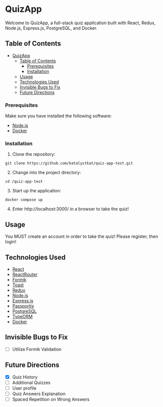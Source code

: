 # QuizApp

Welcome to QuizApp, a full-stack quiz application built with React, Redux, Node.js, Express.js, PostgreSQL, and Docker.

## Table of Contents

- [QuizApp](#quizapp)
  - [Table of Contents](#table-of-contents)
    - [Prerequisites](#prerequisites)
    - [Installation](#installation)
  - [Usage](#usage)
  - [Technologies Used](#technologies-used)
  - [Invisible Bugs to Fix](#invisible-bugs-to-fix)
  - [Future Directions](#future-directions)



### Prerequisites

Make sure you have installed the following software:

- [Node.js](https://nodejs.org/en/)
- [Docker](https://www.docker.com/)

### Installation

1. Clone the repository:

`git clone https://github.com/katalystkat/quiz-app-test.git`

2. Change into the project directory:
  
`cd /quiz-app-test`

3. Start up the application:
  
`docker compose up`

4. Enter http://localhost:3000/ in a browser to take the quiz! 

## Usage

You MUST create an account in order to take the quiz! Please register, then login! 


## Technologies Used

- [React](https://reactjs.org/) 
- [ReactRouter](https://reactrouter.com/)
- [Formik](https://formik.org/) 
- [Toast](https://react-hot-toast.com/)
- [Redux](https://redux.js.org/)
- [Node.js](https://nodejs.org/en/)
- [Express.js](https://expressjs.com/)
- [Passportjs](https://www.passportjs.org/)
- [PostgreSQL](https://www.postgresql.org/)
- [TypeORM](https://typeorm.io/)
- [Docker](https://www.docker.com/)

## Invisible Bugs to Fix 
- [ ] Utilize Formik Validation 

## Future Directions 
- [x] Quiz History
- [ ] Additional Quizzes
- [ ] User profile
- [ ] Quiz Answers Explanation
- [ ] Spaced Repetition on Wrong Answers